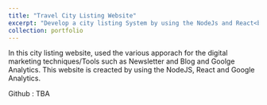 ```yaml
---
title: "Travel City Listing Website"
excerpt: "Develop a city listing System by using the NodeJs and React<br/><img src='4.jpeg' width='600' height='700' >"
collection: portfolio
---
```


In this city listing website, used the various apporach for the digital marketing techniques/Tools such as Newsletter and Blog and Goolge Analytics. This website is creacted by using the NodeJS, React and Google Analytics.

Github : TBA
